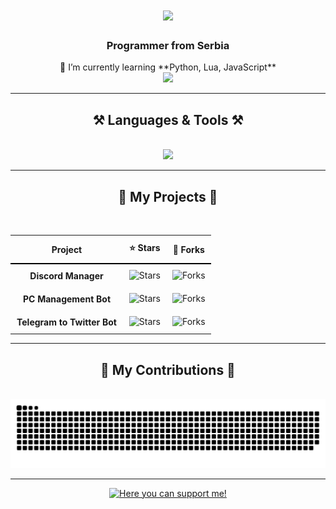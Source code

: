 <h1 align="center">
    <img src="https://readme-typing-svg.herokuapp.com/?font=Righteous&size=35&center=true&vCenter=true&width=500&height=70&duration=4000&lines=Hi+There!+👋;+I'm+Georgiy!;" />
</h1>

<h3 align="center">Programmer from Serbia</h3>

<div align="center"> 
 🌱 I’m currently learning **Python, Lua, JavaScript**
</div>

<div align="center"> 
  <a href="mailto:georgytugolukov@gmail.com">
    <img src="https://img.shields.io/badge/Gmail-333333?style=for-the-badge&logo=gmail&logoColor=red" />
  </a>
</div>

<hr/>

<h2 align="center">⚒️ Languages & Tools ⚒️</h2>
<br/>
<div align="center">
    <img src="https://skillicons.dev/icons?i=python,lua,github, js" />
</div>

<hr/>

<h2 align="center">📘 My Projects 📘</h2>
<br/>
<table align="center" style="width: 80%; border-collapse: collapse;">
  <thead align="center">
    <tr style="border-bottom: 2px solid #000;">
      <th style="padding: 10px;">Project</th>
      <th style="padding: 10px;">⭐ Stars</th>
      <th style="padding: 10px;">🤝 Forks</th>
    </tr>
  </thead>
  <tbody align="center">
    <tr>
      <td style="padding: 10px;">
        <a href="https://github.com/Georgyrs/Discord-bot-manager" style="text-decoration: none; font-weight: bold;">Discord Manager</a>
      </td>
      <td><img alt="Stars" src="https://img.shields.io/github/stars/Georgyrs/Discord-bot-manager?style=flat-square&labelColor=343b41"/></td>
      <td><img alt="Forks" src="https://img.shields.io/github/forks/Georgyrs/Discord-bot-manager?style=flat-square&labelColor=343b41"/></td>
    </tr>
    <tr>
      <td style="padding: 10px;">
        <a href="https://github.com/Georgyrs/PC-management-bot" style="text-decoration: none; font-weight: bold;">PC Management Bot</a>
      </td>
      <td><img alt="Stars" src="https://img.shields.io/github/stars/Georgyrs/PC-management-bot?style=flat-square&labelColor=343b41"/></td>
      <td><img alt="Forks" src="https://img.shields.io/github/forks/Georgyrs/PC-management-bot?style=flat-square&labelColor=343b41"/></td>
    </tr>
    <tr>
      <td style="padding: 10px;">
        <a href="https://github.com/Georgyrs/Telegram-to-Twitter-Bot" style="text-decoration: none; font-weight: bold;">Telegram to Twitter Bot</a>
      </td>
      <td><img alt="Stars" src="https://img.shields.io/github/stars/Georgyrs/Telegram-to-Twitter-Bot?style=flat-square&labelColor=343b41"/></td>
      <td><img alt="Forks" src="https://img.shields.io/github/forks/Georgyrs/Telegram-to-Twitter-Bot?style=flat-square&labelColor=343b41"/></td>
    </tr>
  </tbody>
</table>

<hr/>

<h2 align="center">🐍 My Contributions 🐍</h2>
<br/>
<div align="center">
  <img alt="snake eating my contributions" src="https://raw.githubusercontent.com/salesp07/salesp07/output/github-contribution-grid-snake.svg" />
</div>

<hr/>

<div align="center">
<a href='https://www.donationalerts.com/r/georgyrs_' target='_blank'>
  <img height='64' style='border:0px;' src="https://png.pngtree.com/png-vector/20220603/ourmid/pngtree-donate-button-png-image_4813535.png" alt='Here you can support me!' />
</a>
</div>
